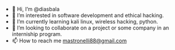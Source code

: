 - 👋 Hi, I’m @diasbala
- 👀 I’m interested in software development and ethical hacking.
- 🌱 I’m currently learning kali linux, wireless hacking, python.
- 💞️ I’m looking to collaborate on a project or some company in an interniship program.
- 📫 How to reach me mastronelli88@gmail.com

<!---
diasbala/diasbala is a ✨ special ✨ repository because its `README.md` (this file) appears on your GitHub profile.
You can click the Preview link to take a look at your changes.
--->
